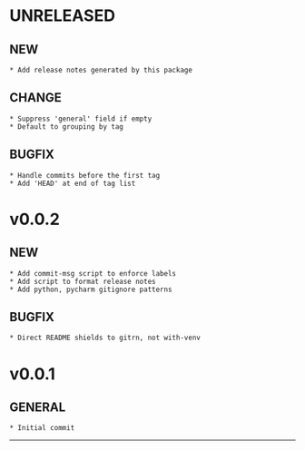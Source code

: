 # UNRELEASED

## NEW
    * Add release notes generated by this package

## CHANGE
    * Suppress 'general' field if empty
    * Default to grouping by tag

## BUGFIX
    * Handle commits before the first tag
    * Add 'HEAD' at end of tag list

# v0.0.2

## NEW
    * Add commit-msg script to enforce labels
    * Add script to format release notes
    * Add python, pycharm gitignore patterns

## BUGFIX
    * Direct README shields to gitrn, not with-venv

# v0.0.1

## GENERAL
    * Initial commit

-----

